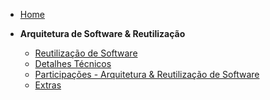 <!-- docs/_sidebar.md -->

- [Home](/README.md)

- **Arquitetura de Software & Reutilização**
  - [Reutilização de Software](/ArquiteturaReutilizacao/4.2.ReutilizacaoDeSoftware.md)
  - [Detalhes Técnicos](/ArquiteturaReutilizacao/DemaisExemplos.md)
  - [Participações - Arquitetura & Reutilização de Software](/ArquiteturaReutilizacao/4.3.ParticipacoesArqReutilizacao.md)
  - [Extras](/Extras.md)
